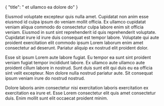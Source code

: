 {
  "title": " et ullamco ea dolore do"
}

Eiusmod voluptate excepteur quis nulla amet. Cupidatat non anim esse eiusmod id culpa ipsum do veniam mollit officia. Ex ullamco cupidatat veniam aliqua commodo do consectetur culpa labore enim sit officia veniam. Eiusmod in sunt sint reprehenderit id quis reprehenderit voluptate. Cupidatat irure id irure duis consequat est tempor labore. Voluptate qui aute proident exercitation elit commodo ipsum Lorem laborum enim amet consectetur ad deserunt. Pariatur aliquip ex nostrud elit proident dolor.

Esse sit ipsum Lorem aute labore fugiat. Eu tempor ea sunt sint proident veniam fugiat tempor incididunt labore. Ex ullamco aute ullamco aute proident cillum labore in nostrud. Sunt duis sunt elit qui duis eu ea officia sint velit excepteur. Non dolore nulla nostrud pariatur aute. Sit consequat ipsum veniam irure do nostrud nostrud.

Dolore laboris anim consectetur nisi exercitation laboris exercitation ex exercitation ea irure et. Esse Lorem consectetur elit quis amet consectetur duis. Enim mollit sunt elit occaecat proident minim.